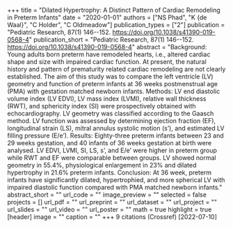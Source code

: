 +++
title = "Dilated Hypertrophy: A Distinct Pattern of Cardiac Remodeling in Preterm Infants"
date = "2020-01-01"
authors = ["NS Phad", "K {de Waal}", "C Holder", "C Oldmeadow"]
publication_types = ["2"]
publication = "Pediatric Research, 87(1) 146--152. https://doi.org/10.1038/s41390-019-0568-4"
publication_short = "Pediatric Research, 87(1) 146--152. https://doi.org/10.1038/s41390-019-0568-4"
abstract = "Background: Young adults born preterm have remodeled hearts, i.e., altered cardiac shape and size with impaired cardiac function. At present, the natural history and pattern of prematurity related cardiac remodeling are not clearly established. The aim of this study was to compare the left ventricle (LV) geometry and function of preterm infants at 36 weeks postmenstrual age (PMA) with gestation matched newborn infants. Methods: LV end diastolic volume index (LV EDVI), LV mass index (LVMI), relative wall thickness (RWT), and sphericity index (SI) were prospectively obtained with echocardiography. LV geometry was classified according to the Gaasch method. LV function was assessed by determining ejection fraction (EF), longitudinal strain (LS), mitral annulus systolic motion (s’), and estimated LV filling pressure (E/e’). Results: Eighty-three preterm infants between 23 and 29 weeks gestation, and 40 infants of 36 weeks gestation at birth were analysed. LV EDVI, LVMI, SI, LS, s’, and E/e’ were higher in preterm group while RWT and EF were comparable between groups. LV showed normal geometry in 55.4%, physiological enlargement in 23% and dilated hypertrophy in 21.6% preterm infants. Conclusion: At 36 week, preterm infants have significantly dilated, hypertrophied, and more spherical LV with impaired diastolic function compared with PMA matched newborn infants."
abstract_short = ""
url_code = ""
image_preview = ""
selected = false
projects = []
url_pdf = ""
url_preprint = ""
url_dataset = ""
url_project = ""
url_slides = ""
url_video = ""
url_poster = ""
math = true
highlight = true
[header]
image = ""
caption = ""
+++
9 citations (Crossref) [2022-07-10]

